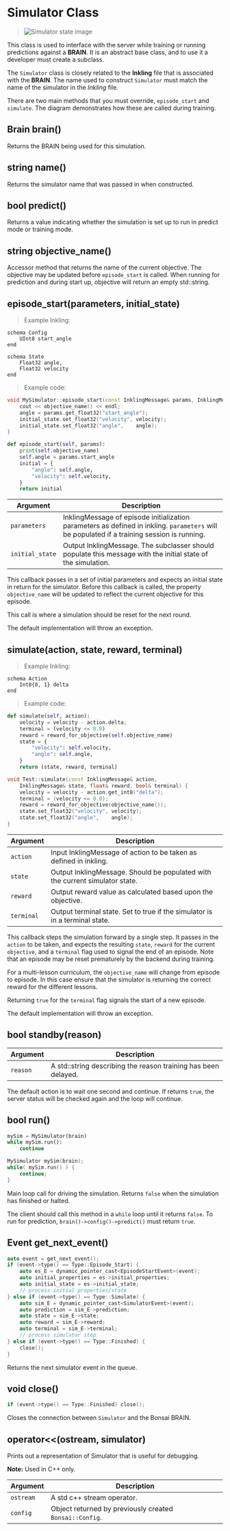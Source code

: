 # Simulator Class

>![Simulator state image](../images/simulator_state.svg)

This class is used to interface with the server while training or running predictions against
a **BRAIN**. It is an abstract base class, and to use it a developer must create a subclass.

The `Simulator` class is closely related to the **Inkling** file that is associated with
the **BRAIN**. The name used to construct `Simulator` must match the name of the simulator
in the *Inkling* file.

There are two main methods that you must override, `episode_start` and `simulate`. The diagram
demonstrates how these are called during training.

## Brain brain()
Returns the BRAIN being used for this simulation.

## string name()
Returns the simulator name that was passed in when constructed.

## bool predict()
Returns a value indicating whether the simulation is set up to run in predict mode or training mode.

## string objective_name()
Accessor method that returns the name of the current objective.
The objective may be updated before `episode_start` is called. When running
for prediction and during start up, objective will return an empty std::string.

## episode_start(parameters, initial_state)

> Example Inkling:

```inkling
schema Config
    UInt8 start_angle
end

schema State
    Float32 angle,
    Float32 velocity
end
```

> Example code:

```cpp
void MySimulator::episode_start(const InklingMessage& params, InklingMessage& initial_state) {
    cout << objective_name() << endl;
    angle = params.get_float32("start_angle");
    initial_state.set_float32("velocity", velocity);
    initial_state.set_float32("angle",    angle);
}
```

```python
def episode_start(self, params):
    print(self.objective_name)
    self.angle = params.start_angle
    initial = {
        "angle": self.angle,
        "velocity": self.velocity,
    }
    return initial
```

| Argument | Description |
| --- | --- |
| `parameters` | InklingMessage of episode initialization parameters as defined in inkling. `parameters` will be populated if a training session is running. |
| `initial_state` | Output InklingMessage. The subclasser should populate this message with the initial state of the simulation. |

This callback passes in a set of initial parameters and expects an initial state in return
for the simulator. Before this callback is called, the property `objective_name` will be
updated to reflect the current objective for this episode.

This call is where a simulation should be reset for the next round.

The default implementation will throw an exception.

## simulate(action, state, reward, terminal)

> Example Inkling:

```inkling
schema Action
    Int8{0, 1} delta
end
```

> Example code:

```python
def simulate(self, action):
    velocity = velocity - action.delta;
    terminal = (velocity <= 0.0)
    reward = reward_for_objective(self.objective_name)
    state = {
        "velocity": self.velocity,
        "angle": self.angle,
    }
    return (state, reward, terminal)
```

```cpp
void Test::simulate(const InklingMessage& action,
    InklingMessage& state, float& reward, bool& terminal) {
    velocity = velocity - action.get_int8("delta");
    terminal = (velocity <= 0.0);
    reward = reward_for_objective(objective_name());
    state.set_float32("velocity", velocity);
    state.set_float32("angle",    angle);
}
```

| Argument | Description |
| --- | --- |
| `action` | Input InklingMessage of action to be taken as defined in inkling. |
| `state`  | Output InklingMessage. Should be populated with the current simulator state. |
| `reward` | Output reward value as calculated based upon the objective. |
| `terminal` | Output terminal state. Set to true if the simulator is in a terminal state. |

This callback steps the simulation forward by a single step. It passes in
the `action` to be taken, and expects the resulting `state`, `reward` for the current
`objective`, and a `terminal` flag used to signal the end of an episode. Note that an
episode may be reset prematurely by the backend during training.

For a multi-lesson curriculum, the `objective_name` will change from episode to episode.
In this case ensure that the simulator is returning the correct reward for the
different lessons.

Returning `true` for the `terminal` flag signals the start of a new episode.

The default implementation will throw an exception.

## bool standby(reason)

| Argument | Description |
| --- | --- |
| `reason` | A std::string describing the reason training has been delayed. |

The default action is to wait one second and continue. If returns `true`,
the server status will be checked again and the loop will continue.

## bool run()

```python
mySim = MySimulator(brain)
while mySim.run():
    continue
```

```cpp
MySimulator mySim(brain);
while( mySim.run() ) {
    continue;
}
```

Main loop call for driving the simulation. Returns `false` when the
simulation has finished or halted.

The client should call this method in a `while` loop until it returns `false`.
To run for prediction, `brain()->config()->predict()` must return `true`.

## Event get_next_event()
    
```cpp
auto event = get_next_event();
if (event->type() == Type::Episode_Start) {
    auto es_E = dynamic_pointer_cast<EpisodeStartEvent>(event);
    auto initial_properties = es->initial_properties;
    auto initial_state = es->initial_state;
    // process initial properties/state
} else if (event->type() == Type::Simulate) {
    auto sim_E = dynamic_pointer_cast<SimulatorEvent>(event);
    auto prediction = sim_E->prediction;
    auto state = sim_E->state;
    auto reward = sim_E->reward;
    auto terminal = sim_E->terminal;
    // process simulator step 
} else if (event->type() == Type::Finished) {
    close();
}
```

Returns the next simulator event in the queue.

## void close()
  
```cpp
if (event->type() == Type::Finished) close();
```

Closes the connection between `Simulator` and the Bonsai BRAIN.

## operator<<(ostream, simulator)

Prints out a representation of Simulator that is useful for debugging.

**Note:** Used in C++ only.

| Argument | Description |
| --- | --- |
| `ostream` | A std c++ stream operator. |
| `config` | Object returned by previously created `Bonsai::Config`. |

